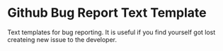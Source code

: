 # Github Bug Report Text Template
Text templates for bug reporting.
It is useful if you find yourself got lost createing new issue to the developer.
